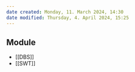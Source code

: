 ```yaml
---
date created: Monday, 11. March 2024, 14:30
date modified: Thursday, 4. April 2024, 15:25
---
```


## Module
- [[DBS]]
- [[SWT]]

